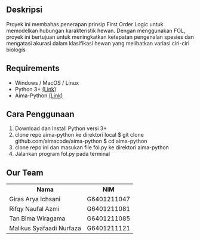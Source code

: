 ## Deskripsi
Proyek ini membahas penerapan prinsip First Order Logic untuk memodelkan hubungan karakteristik hewan. Dengan menggunakan FOL, proyek ini bertujuan untuk meningkatkan ketepatan pengenalan spesies dan mengatasi akurasi dalam klasifikasi hewan yang melibatkan variasi ciri-ciri biologis

## Requirements
- Windows /  MacOS / Linux
- Python 3+ [(Link)](https://www.python.org/downloads/)
- Aima-Python [(Link)](https://github.com/aimacode/aima-python)

## Cara Penggunaan
1. Download dan Install Python versi 3+
2. clone repo aima-python ke direktori local
	$ git clone github.com/aimacode/aima-python
	$ cd aima-python
3. clone repo ini dan masukan file fol.py ke direktori aima-python
4. Jalankan program fol.py pada terminal

## Our Team

<table>
  <tr>
    <th><strong>Nama</strong></th>
    <th><strong>NIM</strong></th>
  </tr>
  <tr>
    <td>Giras Arya Ichsani</td>
    <td>G6401211047</td>
  </tr> 
   <tr>
    <td>Rifqy Naufal Azmi</td>
    <td>G6401211081</td>
  </tr>
  <tr>
    <td>Tan Bima Wiragama</td>
    <td>G6401211085</td>
  </tr>
  <tr>
    <td>Malikus Syafaadi Nurfaza</td>
    <td>G6401211121</td>
  </tr>
</table>
